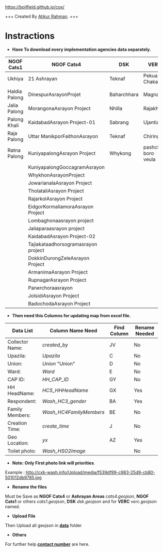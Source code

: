 https://boilfield.github.io/cox/

+++
Created By [Atikur Rahman](https://arahmandc.github.io/ "https://arahmandc.github.io").
+++

# Instractions

   +  **Have To download every implementation agencies data separately.**

| NGOF Cats1   | NGOF Cats4                             | DSK           | VERC                |
|--------------|----------------------------------------|---------------|---------------------|
| Ukhiya       | 21 Ashrayan                            | Teknaf        | Pekua, Chakaria     |
|              |                                        |               |                     |
| Haldia Palong| DinespurAsrayonProjet                  | Baharchhara   | Magnama             |
| Jalia Palong | MorangonaAsrayon Project               | Nhilla        | Rajakhali           |
| Palong Khali | KaidabadAsrayon Project-01             | Sabrang       | Ujantia             |
| Raja Palong  | Uttar ManikporFaithonAsrayon           | Teknaf        | Chiringa            |
| Ratna Palong | KuniyapalongAsrayon Project            | Whykong       | pashchin boro veula |
|              | KuniyapalongGoccagramAsrayon           |               |                     |
|              | WhykhonAsrayonProject                  |               |                     |
|              | JowarianalaAsrayon Project             |               |                     |
|              | TholataliAsrayon Project               |               |                     |
|              | RajarkolAsrayon Project                |               |                     |
|              | EidgorKormaliamoraAsrayon Project      |               |                     |
|              | Lombaghonaasrayon project              |               |                     |
|              | Jaliaparaasrayon project               |               |                     |
|              | KaidabadAsrayon Project-02             |               |                     |
|              | Tajiakataadhorsogramasrayon project    |               |                     |
|              | DokkinDurongZeleAsrayon Project        |               |                     |
|              | ArmanimaAsrayon Project                |               |                     |
|              | RupnagarAsrayon Project                |               |                     |
|              | Panerchoraasrayon                      |               |                     |
|              | JolsidiAsrayon Project                 |               |                     |
|              | BadochodaAsrayon Project               |               |                     |





   - **Then need this  Columns for updating map from excel file.**

| Data List			     | Column Name Need		     | Find Column		| Rename Needed |
|--------------------|-------------------------|----------------|--------------- |
| Collector Name:	   | *created_by*				     | JV					    | No
| Upazila: 			     | *Upazila*				       | C					    | No
| Union:				     | *Union*	"Union"				 | D					    | No
| Ward:				       | *Ward*					         | E					    | No
| CAP ID:			       | *HH_CAP_ID*				     | GY					    | No
| HH HeadName:		   | *HC5_HHHeadName*			   | GX					    | Yes	
| Respondent:		     | *Wash_HC3_gender*		   | BA					    | Yes	
| Family Members:	   | *Wash_HC4FamilyMembers* | BE					    | No
| Creation Time:		 | *create_time*			     | J					    | No
| Geo Location:		   | *yx*						         | AZ					    | Yes
| Toilet photo:      | *Wash_HSO2Image*  		   |					      | No |


   *  **Note: Only First photo link will priorities**.

Example : http://cxb-wash.info/Upload/media/f539df99-c983-25d9-cb80-501012db9785.jpg

   * **Rename the files**

Must be Save as **NGOF Cats4** or **Ashrayan Areas**  *cats4.geojson*, **NGOF Cats1** or others *cats1.geojson*, **DSK** *dsk.geojson* and for **VERC** *verc.geojson* named.

   * **Upload File**
   
Then Upload all geojson in [**data**](https://github.com/boilfield/cox/tree/master/data "Data") folder 



   *  **Others**
   
   For further help [**contact number**](https://github.com/boilfield/cox/tree/master/Contact.md "implementation agencies") are here.
   


